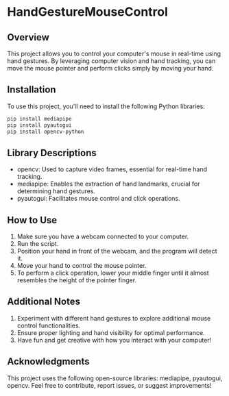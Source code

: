 # HandGestureMouseControl

## Overview

This project allows you to control your computer's mouse in real-time using hand gestures. By leveraging computer vision and hand tracking, you can move the mouse pointer and perform clicks simply by moving your hand.

## Installation

To use this project, you'll need to install the following Python libraries:

```bash
pip install mediapipe
pip install pyautogui
pip install opencv-python
```
## Library Descriptions
<ul>
<li>opencv: Used to capture video frames, essential for real-time hand tracking.</li>
<li>mediapipe: Enables the extraction of hand landmarks, crucial for determining hand gestures.</li>
<li>pyautogui: Facilitates mouse control and click operations.</li>
</ul>

## How to Use
<ol>
<li>Make sure you have a webcam connected to your computer.</li>
<li>Run the script.</li>
<li>Position your hand in front of the webcam, and the program will detect it.</li>
<li>Move your hand to control the mouse pointer.</li>
<li>To perform a click operation, lower your middle finger until it almost resembles the height of the pointer finger.</li>
</ol>

## Additional Notes
<ol>
<li>Experiment with different hand gestures to explore additional mouse control functionalities.</li>
<li>Ensure proper lighting and hand visibility for optimal performance.</li>
<li>Have fun and get creative with how you interact with your computer!</li>
</ol>

## Acknowledgments
This project uses the following open-source libraries: mediapipe, pyautogui, opencv.
Feel free to contribute, report issues, or suggest improvements!
